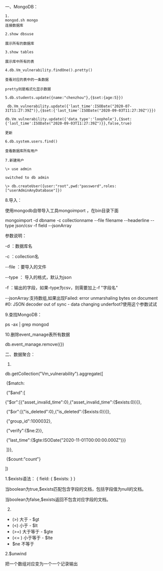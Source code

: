 一、MongoDB：

```
1.
mongod.sh mongo
连接数据库

2.show dbsuse

展示所有的数据库

3.show tables 

展示库中所有的表

4.db.Vm_vulnerability.findOne().pretty()

查看对应的表中的一条数据

pretty则是格式化显示数据

5.db.students.update({name:"chenzhou"},{$set:{age:5}})

 db.Vm_vulnerability.update({'last_time':ISODate("2020-07-31T11:27:39Z")},{$set:{'last_time':ISODate("2020-09-03T11:27:39Z")}})

db.Vm_vulnerability.update({'data_type':'loophole'},{$set:{'last_time':ISODate("2020-09-03T11:27:39Z")}},false,true)

更新

6.db.system.users.find()

查看数据库所有用户

7.新建用户

\> use admin

switched to db admin

\> db.createUser({user:"root",pwd:"password",roles:["userAdminAnyDatabase"]})
```

8.导入：

使用mongodb自带导入工具mongoimport ，在bin目录下面

mongoimport -d dbname -c collectionname --file filename --headerline --type json/csv -f field --jsonArray

参数说明：         

-d ：数据库名           

-c ：collection名          

--file ：要导入的文件

--type ： 导入的格式，默认为json          

-f ：输出的字段，如果-type为csv，则需要加上-f "字段名"

--jsonArray:支持数组,如果出现Failed: error unmarshaling bytes on document #0: JSON decoder out of sync - data changing underfoot?使用这个参数试试

 

9.查找MongoDB：

ps -ax | grep mongod

10.删除event_manage表所有数据

 db.event_manage.remove({})

二、数据聚合：

1.

db.getCollection("Vm_vulnerability").aggregate([

​	{$match:

​	{"$and":[

​	{"$or":[{"asset_invalid_time":0},{"asset_invalid_time":{$exists:0}}]},

​	{"$or":[{"is_deleted":0},{"is_deleted":{$exists:0}}]},

​	{"group_id":1000032},

​	{"verify":{$ne:2}},

​	{"last_time":{$gte:ISODate("2020-11-01T00:00:00.000Z")}}

​	]}},

​	{$count:"count"}

])

1.$exists语法： { field: { $exists: <boolean> } }

当boolean为true,$exists匹配包含字段的文档，包括字段值为null的文档。

当boolean为false,$exists返回不包含对应字段的文档。

2.

- (>) 大于 - $gt
- (<) 小于 - $lt
- (>=) 大于等于 - $gte
- (<= ) 小于等于 - $lte
- $ne 不等于

2.$unwind

把一个数组对应变为一个一个记录输出